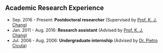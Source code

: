 ## Academic Research Experience

- Sep. 2016 - Present: **Postdoctoral researcher** (Supervised by [Prof. K. J. Chang](http://taehae.kaist.ac.kr))
- Jan. 2011 - Aug. 2016: **Research assistant** (Advised by [Prof. K. J. Chang](http://taehae.kaist.ac.kr))
- Jul. 2006 - Aug. 2006: **Undergraduate internship** (Advised by [Dr. Pietro Cicuta](http://people.bss.phy.cam.ac.uk/~pc245/))  


  




  
  